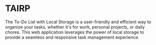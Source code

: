 # TAIRP
The To-Do List with Local Storage is a user-friendly and efficient way to organize your tasks, whether it's for work, personal projects, or daily chores. This web application leverages the power of local storage to provide a seamless and responsive task management experience.
